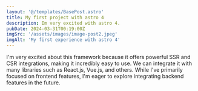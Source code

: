 ```yaml
---
layout: '@/templates/BasePost.astro'
title: My first project with astro 4
description: Im very excited with astro 4.
pubDate: 2024-03-31T00:19:00Z
imgSrc: '/assets/images/image-post2.jpeg'
imgAlt: 'My first experience with astro 4'
---
```


I'm very excited about this framework because it offers powerful SSR and CSR integrations, making it incredibly easy to use. We can integrate it with many libraries such as React.js, Vue.js, and others. While I've primarily focused on frontend features, I'm eager to explore integrating backend features in the future.
